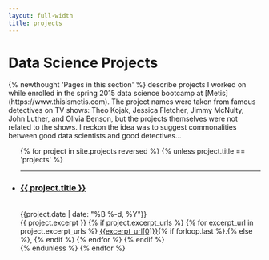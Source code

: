 ```yaml
---
layout: full-width
title: projects
---
```


<h1 class="content-listing-header sans">Data Science Projects</h1>
{% newthought 'Pages in this section' %} describe projects I worked on while enrolled in the spring 2015 data science bootcamp at [Metis](https://www.thisismetis.com). The project names were taken from famous detectives on TV shows: Theo Kojak, Jessica Fletcher, Jimmy McNulty, John Luther, and Olivia Benson, but the projects themselves were not related to the shows.  I reckon the idea was to suggest commonalities between good data scientists and good detectives...

<ul class="content-listing">
  {% for project in site.projects reversed %}
      {% unless project.title == 'projects' %}
          <li class="listing">
          <hr class="slender">
          <a href="{{ project.url }}"><h3 class="contrast">{{ project.title }}</h3></a>
          <br><span class="smaller">{{project.date | date: "%B %-d, %Y"}}</span>  <br/>
          <div>
          {{ project.excerpt }}
          {% if project.excerpt_urls %}
              {% for excerpt_url in project.excerpt_urls %}
                  <a href="{{site.url}}/assets/img/{{excerpt_url[1]}}">{{excerpt_url[0]}}</a>{% if forloop.last %}.{% else %}, {% endif %}
              {% endfor %}
          {% endif %}
          </div>
          </li>
      {% endunless %}
  {% endfor %}
</ul>

